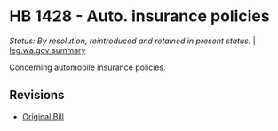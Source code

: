 # HB 1428 - Auto. insurance policies
*Status: By resolution, reintroduced and retained in present status.* | [leg.wa.gov summary](https://app.leg.wa.gov/billsummary?BillNumber=1428&Year=2021)

Concerning automobile insurance policies.

## Revisions
* [Original Bill](1/)